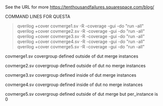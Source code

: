 See the URL for more
<https://tenthousandfailures.squarespace.com/blog/>

COMMAND LINES FOR QUESTA
 > qverilog +cover covmerge1.sv -R -coverage -gui -do "run -all"
 > qverilog +cover covmerge2.sv -R -coverage -gui -do "run -all"
 > qverilog +cover covmerge3.sv -R -coverage -gui -do "run -all"
 > qverilog +cover covmerge4.sv -R -coverage -gui -do "run -all"
 > qverilog +cover covmerge5.sv -R -coverage -gui -do "run -all"

covmerge1.sv
covergroup defined outside of dut merge instances

covmerge2.sv
covergroup defined outside of dut no merge instances

covmerge3.sv
covergroup defined inside of dut merge instances

covmerge4.sv
covergroup defined inside of dut no merge instances

covmerge5.sv
covergroup defined outside of dut merge but per_instance is 0

